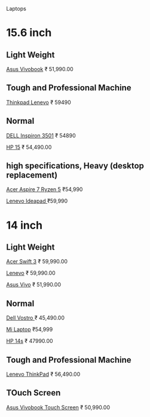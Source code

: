 Laptops

# 15.6 inch

## Light Weight

[Asus Vivobook](https://www.amazon.in/ASUS-VivoBook-15-6-inch-Integrated-M513IA-EJ311T/dp/B08CHVG9QD/ref=sr_1_15?dchild=1&keywords=laptop+ryzen&qid=1616743941&refinements=p_85:10440599031,p_36:4000000-6000000,p_72:1318476031&rnid=1318475031&rps=1&s=computers&sr=1-15) ₹ 51,990.00

## Tough and Professional Machine

[Thinkpad Lenevo](https://www.amazon.in/Lenovo-ThinkPad-15-6-inch-Microsoft-20RDS18B00/dp/B08HLKC8ZL/) ₹ 59490

## Normal

[DELL Inspiron 3501](https://www.flipkart.com/dell-inspiron-3501-core-i5-11th-gen-8-gb-1-tb-hdd-256-gb-ssd-windows-10-home-laptop/p/itmd9f91e054de7f?pid=COMFY8QX6DWHHFYX&lid=LSTCOMFY8QX6DWHHFYXMFPTAT&marketplace=FLIPKART&q=laptops&store=6bo%2Fb5g&srno=s_1_14&otracker=search&otracker1=search&fm=SEARCH&iid=09695710-b7d7-474c-a067-f1329dec5b55.COMFY8QX6DWHHFYX.SEARCH&ppt=sp&ppn=sp&ssid=4swxm304a2eqmjuo1616940991762&qH=c06ea84a1e3dc3c6) ₹ 54890

[HP 15](https://www.amazon.in/HP-Laptop-15-6-inch-Screen-Windows/dp/B08XNYN5QV/) ₹ 54,490.00

## high specifications, Heavy (desktop replacement)

[Acer Aspire 7 Ryzen 5](https://www.flipkart.com/acer-aspire-7-ryzen-5-hexa-core-5500u-8-gb-512-gb-ssd-windows-10-home-4-graphics-nvidia-geforce-gtx-1650-a715-42g-gaming-laptop/p/itm4385fddc2c72c?pid=COMGYCG8ZBXWPYUU&lid=LSTCOMGYCG8ZBXWPYUUYQDSM8&marketplace=FLIPKART&q=laptops&store=6bo%2Fb5g&srno=s_1_5&otracker=search&otracker1=search&fm=SEARCH&iid=07b9687a-0e8a-4a5f-9025-54662dd33e2a.COMGYCG8ZBXWPYUU.SEARCH&ppt=sp&ppn=sp&ssid=4swxm304a2eqmjuo1616940991762&qH=c06ea84a1e3dc3c6) ₹54,990

[Lenevo Ideapad ](https://www.flipkart.com/lenovo-ideapad-gaming-3-ryzen-5-hexa-core-4600h-8-gb-1-tb-hdd-256-gb-ssd-windows-10-home-4-graphics-nvidia-geforce-gtx-1650-60-hz-15arh05-laptop/p/itm8cc53c2585ee9?pid=COMFUGF8HUXGJK5B&lid=LSTCOMFUGF8HUXGJK5B42DYUS&marketplace=FLIPKART&q=laptop+ryzen&store=search.flipkart.com&srno=s_1_5&otracker=search&otracker1=search&fm=SEARCH&iid=652620b3-52aa-4fb4-a154-bbc652b86ca8.COMFUGF8HUXGJK5B.SEARCH&ppt=sp&ppn=sp&ssid=xjs3a0tt1c0000001616743668281&qH=a3acdfbf1f5c13fc) ₹59,990

# 14 inch

## Light Weight

[Acer Swift 3](https://www.amazon.in/Acer-14-inch-Display-Graphics-SF314-42/dp/B08NXYT6VY/) ₹ 59,990.00

[Lenevo](https://www.flipkart.com/lenovo-ideapad-5-ryzen-7-octa-core-4700u-8-gb-512-gb-ssd-windows-10-home-14are05-thin-light-laptop/p/itm74bdb1c4b2516?pid=COMFXVAS6FYXYMHW&lid=LSTCOMFXVAS6FYXYMHWII0UO7&marketplace=FLIPKART&q=laptops&store=6bo%2Fb5g&srno=s_3_65&otracker=search&otracker1=search&fm=SEARCH&iid=060d609c-ac94-4481-95b3-fc74d81603d0.COMFXVAS6FYXYMHW.SEARCH&ppt=sp&ppn=sp&ssid=4swxm304a2eqmjuo1616940991762&qH=c06ea84a1e3dc3c6) ₹ 59,990.00

[Asus Vivo](https://www.amazon.in/ASUS-VivoBook-15-6-inch-Integrated-M513IA-EJ310T/dp/B08CHZGPCB/ref=sr_1_22?dchild=1&keywords=ryzen+5+laptop&qid=1616746845&refinements=p_85:10440599031,p_36:-6000000&rnid=1318502031&rps=1&s=computers&sr=1-22) ₹ 51,990.00

## Normal

[Dell Vostro ](https://www.amazon.in/Dell-Display-Ryzen-5-Graphics-D552122WIN9DE/dp/B08MQLRQ9K) ₹ 45,490.00

[Mi Laptop](https://www.flipkart.com/mi-notebook-horizon-14-core-i5-10th-gen-8-gb-512-gb-ssd-windows-10-home-2-graphics-jyu4245in-thin-light-laptop/p/itm079de16f35f60?pid=COMFW48WZ65DMHXM&lid=LSTCOMFW48WZ65DMHXMUTJZB7&marketplace=FLIPKART&store=6bo%2Fb5g&srno=b_1_6&otracker=product_breadCrumbs_Mi%20Laptops&fm=SEARCH&iid=73458a59-8039-44d9-9503-30cd339672ec.COMFW48WZ65DMHXM.SEARCH&ppt=pp&ppn=pp&ssid=y94jfs08cybka6m81616941440879) ₹54,999

[HP 14s](https://www.flipkart.com/hp-14s-ryzen-5-quad-core-3500u-3rd-gen-8-gb-1-tb-hdd-256-gb-ssd-windows-10-home-14s-dk0093au-thin-light-laptop/p/itm981e96aec39c4?pid=COMFMEFVCJCXDCUF&lid=LSTCOMFMEFVCJCXDCUFNOYBFQ&marketplace=FLIPKART&q=laptop&store=6bo/b5g&srno=s_1_6&otracker=search&otracker1=search&fm=SEARCH&iid=6451269c-0105-411f-bbec-20b88b72da6f.COMFMEFVCJCXDCUF.SEARCH&ppt=sp&ppn=sp&ssid=38h9lflf1s0000001616745010608&qH=312f91285e048e09) ₹ 47990.00

## Tough and Professional Machine

[Lenevo ThinkPad](https://www.amazon.in/dp/B08HLYQ4ZM/) ₹ 56,490.00

## TOuch Screen

[Asus Vivobook Touch Screen](https://www.flipkart.com/asus-vivobook-flip-14-ryzen-3-quad-core-4300u-4-gb-256-gb-ssd-windows-10-home-tm420ia-ec096ts-2-1-laptop/p/itmaad6b9135e37b?pid=COMFTBYVFZZRZBW4&lid=LSTCOMFTBYVFZZRZBW41CC59R&marketplace=FLIPKART&store=6bo%2Fb5g&srno=b_7_145&otracker=browse&fm=organic&iid=85031b78-8ece-41b0-99bb-399c4d619cdc.COMFTBYVFZZRZBW4.SEARCH&ppt=browse&ppn=browse&ssid=64ohyy9diz0al3pc1616938801885) ₹ 50,990.00
